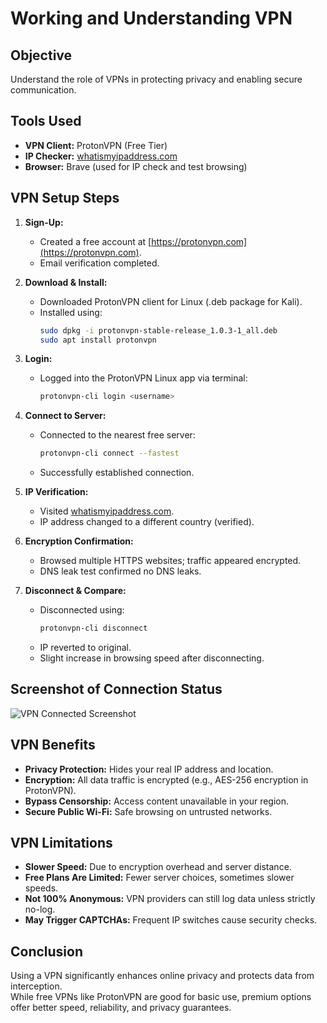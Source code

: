 # Working and Understanding VPN

## Objective  
Understand the role of VPNs in protecting privacy and enabling secure communication.

## Tools Used  
- **VPN Client:** ProtonVPN (Free Tier)  
- **IP Checker:** [whatismyipaddress.com](https://whatismyipaddress.com)  
- **Browser:** Brave (used for IP check and test browsing)

## VPN Setup Steps

1. **Sign-Up:**  
   - Created a free account at [https://protonvpn.com](https://protonvpn.com).  
   - Email verification completed.

2. **Download & Install:**  
   - Downloaded ProtonVPN client for Linux (.deb package for Kali).  
   - Installed using:  
     ```bash
     sudo dpkg -i protonvpn-stable-release_1.0.3-1_all.deb
     sudo apt install protonvpn
     ```

3. **Login:**  
   - Logged into the ProtonVPN Linux app via terminal:  
     ```bash
     protonvpn-cli login <username>
     ```

4. **Connect to Server:**  
   - Connected to the nearest free server:  
     ```bash
     protonvpn-cli connect --fastest
     ```  
   - Successfully established connection.

5. **IP Verification:**  
   - Visited [whatismyipaddress.com](https://whatismyipaddress.com).  
   - IP address changed to a different country (verified).

6. **Encryption Confirmation:**  
   - Browsed multiple HTTPS websites; traffic appeared encrypted.  
   - DNS leak test confirmed no DNS leaks.

7. **Disconnect & Compare:**  
   - Disconnected using:  
     ```bash
     protonvpn-cli disconnect
     ```  
   - IP reverted to original.  
   - Slight increase in browsing speed after disconnecting.

## Screenshot of Connection Status  
![VPN Connected Screenshot](screenshot.jpg)

## VPN Benefits  
- **Privacy Protection:** Hides your real IP address and location.  
- **Encryption:** All data traffic is encrypted (e.g., AES-256 encryption in ProtonVPN).  
- **Bypass Censorship:** Access content unavailable in your region.  
- **Secure Public Wi-Fi:** Safe browsing on untrusted networks.

## VPN Limitations  
- **Slower Speed:** Due to encryption overhead and server distance.  
- **Free Plans Are Limited:** Fewer server choices, sometimes slower speeds.  
- **Not 100% Anonymous:** VPN providers can still log data unless strictly no-log.  
- **May Trigger CAPTCHAs:** Frequent IP switches cause security checks.

## Conclusion  
Using a VPN significantly enhances online privacy and protects data from interception.  
While free VPNs like ProtonVPN are good for basic use, premium options offer better speed, reliability, and privacy guarantees.
